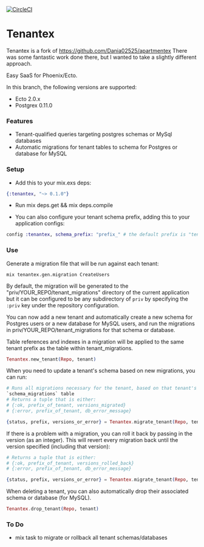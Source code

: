 [![CircleCI](https://circleci.com/gh/jeffdeville/tenantex/tree/master.svg?style=shield)](https://circleci.com/gh/jeffdeville/tenantex/tree/master)

# Tenantex

Tenantex is a fork of https://github.com/Dania02525/apartmentex
There was some fantastic work done there, but I wanted to take a slightly different approach.

Easy SaaS for Phoenix/Ecto.

In this branch, the following versions are supported:
* Ecto 2.0.x
* Postgrex 0.11.0

### Features
* Tenant-qualified queries targeting postgres schemas or MySql databases
* Automatic migrations for tenant tables to schema for Postgres or
database for MySQL

### Setup

- Add this to your mix.exs deps:
```elixir
{:tenantex, "~> 0.1.0"}
```
- Run mix deps.get && mix deps.compile

- You can also configure your tenant schema prefix, adding this to your application configs:
```elixir
config :tenantex, schema_prefix: "prefix_" # the default prefix is "tenant_"
```

### Use

Generate a migration file that will be run against each tenant:

```
mix tenantex.gen.migration CreateUsers
```

By default, the migration will be generated to the
"priv/YOUR_REPO/tenant_migrations" directory of the current application but it
can be configured to be any subdirectory of `priv` by specifying the `:priv` key
under the repository configuration.

You can now add a new tenant and automatically create a new schema for Postgres
users or a new database for MySQL users, and run the migrations in
priv/YOUR_REPO/tenant_migrations for that schema or database.

Table references and indexes in a migration will be applied to the same tenant
prefix as the table within tenant_migrations.

```elixir
Tenantex.new_tenant(Repo, tenant)
```

When you need to update a tenant's schema based on new migrations, you can run:

```elixir
# Runs all migrations necessary for the tenant, based on that tenant's
`schema_migrations` table
# Returns a tuple that is either:
# {:ok, prefix_of_tenant, versions_migrated}
# {:error, prefix_of_tenant, db_error_message}

{status, prefix, versions_or_error} = Tenantex.migrate_tenant(Repo, tenant)
```

If there is a problem with a migration, you can roll it back by passing in the
version (as an integer). This will revert every migration back until the version
specified (including that version):

```elixir
# Returns a tuple that is either:
# {:ok, prefix_of_tenant, versions_rolled_back}
# {:error, prefix_of_tenant, db_error_message}

{status, prefix, versions_or_error} = Tenantex.migrate_tenant(Repo, tenant, :down, to: 20160711125401)
```

When deleting a tenant, you can also automatically drop their associated schema or database (for MySQL).

```elixir
Tenantex.drop_tenant(Repo, tenant)
```


### To Do

- mix task to migrate or rollback all tenant schemas/databases

